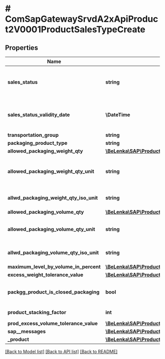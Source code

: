 # # ComSapGatewaySrvdA2xApiProduct2V0001ProductSalesTypeCreate

## Properties

Name | Type | Description | Notes
------------ | ------------- | ------------- | -------------
**sales_status** | **string** | Cross-Distribution-Chain Material Status | [optional]
**sales_status_validity_date** | **\DateTime** | Date from which the X-distr.-chain Product status is valid | [optional]
**transportation_group** | **string** |  | [optional]
**packaging_product_type** | **string** |  | [optional]
**allowed_packaging_weight_qty** | [**\BeLenka\SAP\ProductODV4\Model\AllowedPkgWt**](AllowedPkgWt.md) |  | [optional]
**allowed_packaging_weight_qty_unit** | **string** | Unit of weight (allowed packaging weight) | [optional]
**allwd_packaging_weight_qty_iso_unit** | **string** | ISO Code for Unit of Measurement | [optional]
**allowed_packaging_volume_qty** | [**\BeLenka\SAP\ProductODV4\Model\AllowedVolume**](AllowedVolume.md) |  | [optional]
**allowed_packaging_volume_qty_unit** | **string** | Volume unit (allowed packaging volume) | [optional]
**allwd_packaging_volume_qty_iso_unit** | **string** | ISO Code for Unit of Measurement | [optional]
**maximum_level_by_volume_in_percent** | [**\BeLenka\SAP\ProductODV4\Model\MaximumLevel**](MaximumLevel.md) |  | [optional]
**excess_weight_tolerance_value** | [**\BeLenka\SAP\ProductODV4\Model\ExcessWeightTolerance**](ExcessWeightTolerance.md) |  | [optional]
**packgg_product_is_closed_packaging** | **bool** | Packaging Material is Closed Packaging | [optional]
**product_stacking_factor** | **int** | Stacking factor | [optional]
**prod_excess_volume_tolerance_value** | [**\BeLenka\SAP\ProductODV4\Model\ExcessVolumeTolerance**](ExcessVolumeTolerance.md) |  | [optional]
**sap__messages** | [**\BeLenka\SAP\ProductODV4\Model\ComSapGatewaySrvdA2xApiProduct2V0001SAPMessageCreate[]**](ComSapGatewaySrvdA2xApiProduct2V0001SAPMessageCreate.md) |  | [optional]
**_product** | [**\BeLenka\SAP\ProductODV4\Model\ComSapGatewaySrvdA2xApiProduct2V0001ProductTypeCreate**](ComSapGatewaySrvdA2xApiProduct2V0001ProductTypeCreate.md) |  | [optional]

[[Back to Model list]](../../README.md#models) [[Back to API list]](../../README.md#endpoints) [[Back to README]](../../README.md)
